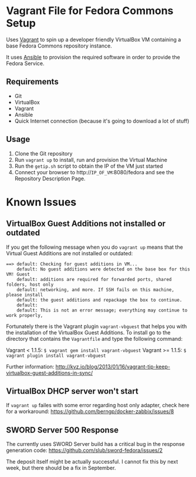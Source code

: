 # Vagrant File for Fedora Commons Setup

Uses [Vagrant](https://www.vagrantup.com/) to spin up a developer friendly
VirtualBox VM containing a base Fedora Commons repository instance.

It uses [Ansible](http://www.ansible.com/home) to provision the required
software in order to provide the Fedora Service.

## Requirements

- Git
- VirtualBox
- Vagrant
- Ansible
- Quick Internet connection (because it's going to download a lot of stuff)

## Usage

1. Clone the Git repository
2. Run `vagrant up` to install, run and provision the Virtual Machine
3. Run the `getip.sh` script to obtain the IP of the VM just started
4. Connect your browser to http://`IP_OF_VM`:8080/fedora and see the Repository
   Description Page.

# Known Issues

## VirtualBox Guest Additions not installed or outdated

If you get the following message when you do ```vagrant up``` means that the Virtual Guest Additions are not installed or outdated:

```
==> default: Checking for guest additions in VM...
    default: No guest additions were detected on the base box for this VM! Guest
    default: additions are required for forwarded ports, shared folders, host only
    default: networking, and more. If SSH fails on this machine, please install
    default: the guest additions and repackage the box to continue.
    default: 
    default: This is not an error message; everything may continue to work properly,
```
Fortunately there is the Vagrant plugin ```vagrant-vbguest``` that helps you with the installation of the VirtualBox Guest Additions. To install go to the directory that contains the ```Vagrantfile``` and type the following command:

Vagrant < 1.1.5: ```$ vagrant gem install vagrant-vbguest```
Vagrant >= 1.1.5: ```$ vagrant plugin install vagrant-vbguest```

Further information: http://kvz.io/blog/2013/01/16/vagrant-tip-keep-virtualbox-guest-additions-in-sync/

## VirtualBox DHCP server won't start
If `vagrant up` failes with some error regarding host only adapter, check here for
a workaround: https://github.com/berngp/docker-zabbix/issues/8

## SWORD Server 500 Response
The currently uses SWORD Server build has a critical bug in the response generation
code: https://github.com/slub/sword-fedora/issues/2

The deposit itself might be actually successful. I cannot fix this by next week, but
there should be a fix in September.

